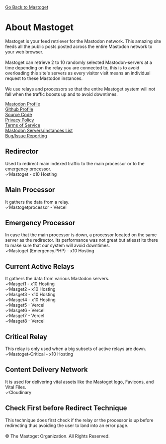 [Go Back to Mastoget](https://mastoget.x10.bz)  

# About Mastoget

Mastoget is your feed retriever for the Mastodon network. This amazing site feeds all the public posts posted across the entire Mastodon network to your web browser.
<br><br>
Mastoget can retrieve 2 to 10 randomly selected Mastodon-servers at a time depending on the relay you are connected to, this is to avoid overloading this site's servers as every visitor visit means an individual request to these Mastodon instances. 
<br><br>
We use relays and processors so that the entire Mastoget system will not fall when the traffic boosts up and to avoid downtimes.


[Mastodon Profile](https://mastodon.social/@mastoget)  <br>
[Github Profile](https://github.com/The-Mastoget-Organization/)  <br>
[Source Code](https://github.com/The-Mastoget-Organization/source)  <br>
[Privacy Policy](https://github.com/The-Mastoget-Organization/privacypolicy)<br>
[Terms of Service](https://github.com/The-Mastoget-Organization/termsofservice)<br>
[Mastodon Servers/Instances List](https://github.com/The-Mastoget-Organization/servers-list)<br>
[Bug/Issue Reporting](https://github.com/The-Mastoget-Organization/about/issues)

## Redirector
Used to redirect main indexed traffic to the main processor or to the emergency processor.<br>
✓Mastoget - x10 Hosting

## Main Processor
It gathers the data from a relay.<br>
✓Mastogetprocessor - Vercel

## Emergency Processor
In case that the main processor is down, a processor located on the same server as the redirector. Its performance was not great but atleast its there to make sure that our system will avoid downtimes.<br>
✓Mastoget (Emergency.PHP) - x10 Hosting

## Current Active Relays
It gathers the data from various Mastodon servers.<br>
✓Masget1 - x10 Hosting<br>
✓Masget2 - x10 Hosting<br>
✓Masget3 - x10 Hosting<br>
✓Masget4 - x10 Hosting<br>
✓Masget5 - Vercel<br>
✓Masget6 - Vercel<br>
✓Masget7 - Vercel<br>
✓Masget8 - Vercel

## Critical Relay
This relay is only used when a big subsets of active relays are down.<br>
✓Mastoget-Critical - x10 Hosting

## Content Delivery Network 
It is used for delivering vital assets like the Mastoget logo, Favicons, and Vital Files.<br>
✓Cloudinary


## Check First before Redirect Technique
This technique does first check if the relay or the processor is up before redirecting thus avoiding the user to land into an error page.
<br><br>
&copy; The Mastoget Organization. All Rights Reserved.

